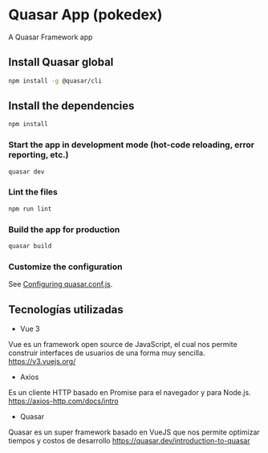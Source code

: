 # Quasar App (pokedex)

A Quasar Framework app
## Install Quasar global
```bash
npm install -g @quasar/cli
```

## Install the dependencies
```bash
npm install
```

### Start the app in development mode (hot-code reloading, error reporting, etc.)
```bash
quasar dev
```

### Lint the files
```bash
npm run lint
```

### Build the app for production
```bash
quasar build
```

### Customize the configuration
See [Configuring quasar.conf.js](https://v2.quasar.dev/quasar-cli/quasar-conf-js).

## Tecnologías utilizadas

* Vue 3

Vue es un framework open source de JavaScript, el cual nos permite construir interfaces de usuarios de una forma muy sencilla.
https://v3.vuejs.org/


* Axios

Es un cliente HTTP basado en Promise para el navegador y para Node.js.  
https://axios-http.com/docs/intro

* Quasar

Quasar es un super framework basado en VueJS que nos permite optimizar tiempos y costos de desarrollo 
https://quasar.dev/introduction-to-quasar
